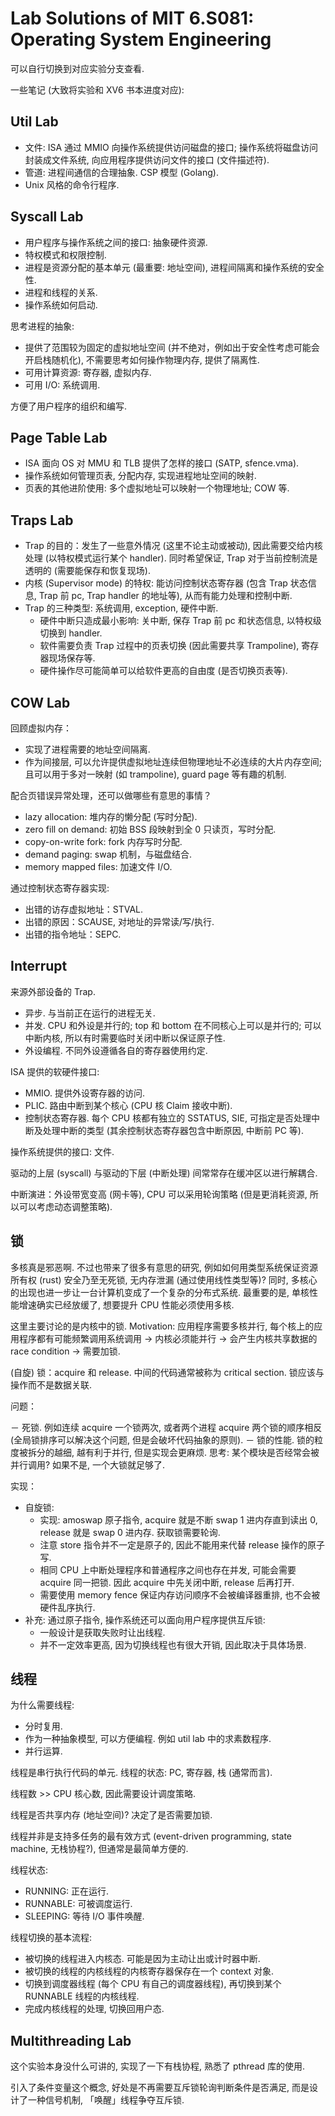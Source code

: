 # Lab Solutions of MIT 6.S081: Operating System Engineering

可以自行切换到对应实验分支查看.

一些笔记 (大致将实验和 XV6 书本进度对应):

## Util Lab

- 文件: ISA 通过 MMIO 向操作系统提供访问磁盘的接口; 操作系统将磁盘访问封装成文件系统, 向应用程序提供访问文件的接口 (文件描述符).
- 管道: 进程间通信的合理抽象. CSP 模型 (Golang).
- Unix 风格的命令行程序.

## Syscall Lab

- 用户程序与操作系统之间的接口: 抽象硬件资源.
- 特权模式和权限控制.
- 进程是资源分配的基本单元 (最重要: 地址空间), 进程间隔离和操作系统的安全性.
- 进程和线程的关系.
- 操作系统如何启动.

思考进程的抽象:

- 提供了范围较为固定的虚拟地址空间 (并不绝对，例如出于安全性考虑可能会开启栈随机化), 不需要思考如何操作物理内存, 提供了隔离性.
- 可用计算资源: 寄存器, 虚拟内存.
- 可用 I/O: 系统调用.

方便了用户程序的组织和编写.

## Page Table Lab

- ISA 面向 OS 对 MMU 和 TLB 提供了怎样的接口 (SATP, sfence.vma).
- 操作系统如何管理页表, 分配内存, 实现进程地址空间的映射.
- 页表的其他进阶使用: 多个虚拟地址可以映射一个物理地址; COW 等.

## Traps Lab

- Trap 的目的：发生了一些意外情况 (这里不论主动或被动), 因此需要交给内核处理 (以特权模式运行某个 handler). 同时希望保证, Trap 对于当前控制流是透明的 (需要能保存和恢复现场).
- 内核 (Supervisor mode) 的特权: 能访问控制状态寄存器 (包含 Trap 状态信息, Trap 前 pc, Trap handler 的地址等), 从而有能力处理和控制中断.
- Trap 的三种类型: 系统调用, exception, 硬件中断.
  - 硬件中断只造成最小影响: 关中断, 保存 Trap 前 pc 和状态信息, 以特权级切换到 handler.
  - 软件需要负责 Trap 过程中的页表切换 (因此需要共享 Trampoline), 寄存器现场保存等.
  - 硬件操作尽可能简单可以给软件更高的自由度 (是否切换页表等).

## COW Lab

回顾虚拟内存：

- 实现了进程需要的地址空间隔离.
- 作为间接层, 可以允许提供虚拟地址连续但物理地址不必连续的大片内存空间; 且可以用于多对一映射 (如 trampoline), guard page 等有趣的机制.

配合页错误异常处理，还可以做哪些有意思的事情？

- lazy allocation: 堆内存的懒分配 (写时分配).
- zero fill on demand: 初始 BSS 段映射到全 0 只读页，写时分配.
- copy-on-write fork: fork 内存写时分配.
- demand paging: swap 机制，与磁盘结合.
- memory mapped files: 加速文件 I/O.

通过控制状态寄存器实现:

- 出错的访存虚拟地址：STVAL.
- 出错的原因：SCAUSE, 对地址的异常读/写/执行.
- 出错的指令地址：SEPC.

## Interrupt

来源外部设备的 Trap.

- 异步. 与当前正在运行的进程无关.
- 并发. CPU 和外设是并行的; top 和 bottom  在不同核心上可以是并行的; 可以中断内核, 所以有时需要临时关闭中断以保证原子性.
- 外设编程. 不同外设遵循各自的寄存器使用约定.

ISA 提供的软硬件接口:

- MMIO. 提供外设寄存器的访问.
- PLIC. 路由中断到某个核心 (CPU 核 Claim 接收中断).
- 控制状态寄存器. 每个 CPU 核都有独立的 SSTATUS, SIE, 可指定是否处理中断及处理中断的类型 (其余控制状态寄存器包含中断原因, 中断前 PC 等).

操作系统提供的接口: 文件.

驱动的上层 (syscall) 与驱动的下层 (中断处理) 间常常存在缓冲区以进行解耦合.

中断演进：外设带宽变高 (网卡等), CPU 可以采用轮询策略 (但是更消耗资源, 所以可以考虑动态调整策略).

## 锁

多核真是邪恶啊. 不过也带来了很多有意思的研究, 例如如何用类型系统保证资源所有权 (rust) 安全乃至无死锁, 无内存泄漏 (通过使用线性类型等)? 同时, 多核心的出现也进一步让一台计算机变成了一个复杂的分布式系统. 最重要的是, 单核性能增速确实已经放缓了, 想要提升 CPU 性能必须使用多核.

这里主要讨论的是内核中的锁. Motivation: 应用程序需要多核并行, 每个核上的应用程序都有可能频繁调用系统调用 -> 内核必须能并行 -> 会产生内核共享数据的 race condition -> 需要加锁.

(自旋) 锁：acquire 和 release. 中间的代码通常被称为 critical section. 锁应该与操作而不是数据关联.

问题：

－ 死锁. 例如连续 acquire 一个锁两次, 或者两个进程 acquire 两个锁的顺序相反 (全局锁排序可以解决这个问题, 但是会破坏代码抽象的原则).
－ 锁的性能. 锁的粒度被拆分的越细, 越有利于并行, 但是实现会更麻烦. 思考: 某个模块是否经常会被并行调用? 如果不是, 一个大锁就足够了.

实现：

- 自旋锁:
  - 实现: amoswap 原子指令, acquire 就是不断 swap 1 进内存直到读出 0, release 就是 swap 0 进内存. 获取锁需要轮询.
  - 注意 store 指令并不一定是原子的, 因此不能用来代替 release 操作的原子写.
  - 相同 CPU 上中断处理程序和普通程序之间也存在并发, 可能会需要 acquire 同一把锁. 因此 acquire 中先关闭中断, release 后再打开.
  - 需要使用 memory fence 保证内存访问顺序不会被编译器重排, 也不会被硬件乱序执行.
- 补充: 通过原子指令, 操作系统还可以面向用户程序提供互斥锁:
  - 一般设计是获取失败时让出线程.
  - 并不一定效率更高, 因为切换线程也有很大开销, 因此取决于具体场景.
  
## 线程

为什么需要线程:

- 分时复用.
- 作为一种抽象模型, 可以方便编程. 例如 util lab 中的求素数程序.
- 并行运算.

线程是串行执行代码的单元. 线程的状态: PC, 寄存器, 栈 (通常而言).

线程数 >> CPU 核心数, 因此需要设计调度策略.

线程是否共享内存 (地址空间)? 决定了是否需要加锁.

线程并非是支持多任务的最有效方式 (event-driven programming, state machine, 无栈协程?), 但通常是最简单方便的.

线程状态:

- RUNNING: 正在运行.
- RUNNABLE: 可被调度运行.
- SLEEPING: 等待 I/O 事件唤醒.

线程切换的基本流程:

- 被切换的线程进入内核态. 可能是因为主动让出或计时器中断.
- 被切换的线程的内核线程的内核寄存器保存在一个 context 对象.
- 切换到调度器线程 (每个 CPU 有自己的调度器线程), 再切换到某个 RUNNABLE 线程的内核线程.
- 完成内核线程的处理, 切换回用户态.

## Multithreading Lab

这个实验本身没什么可讲的, 实现了一下有栈协程, 熟悉了 pthread 库的使用.

引入了条件变量这个概念, 好处是不再需要互斥锁轮询判断条件是否满足, 而是设计了一种信号机制, 「唤醒」线程争夺互斥锁.